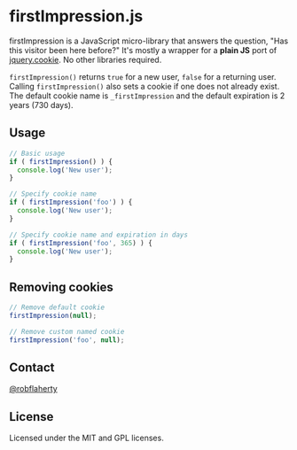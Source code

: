 # firstImpression.js
firstImpression is a JavaScript micro-library that answers the question, "Has this visitor been here before?" It's mostly a wrapper for a **plain JS** port of [jquery.cookie](https://github.com/carhartl/jquery-cookie). No other libraries required.

`firstImpression()` returns `true` for a new user, `false` for a returning user. Calling `firstImpression()` also sets a cookie if one does not already exist. The default cookie name is `_firstImpression` and the default expiration is 2 years (730 days).

## Usage
```javascript
// Basic usage
if ( firstImpression() ) {
  console.log('New user');
}

// Specify cookie name
if ( firstImpression('foo') ) {
  console.log('New user');
}

// Specify cookie name and expiration in days
if ( firstImpression('foo', 365) ) {
  console.log('New user');
}
```

## Removing cookies
```javascript
// Remove default cookie
firstImpression(null);

// Remove custom named cookie
firstImpression('foo', null);
```

## Contact
[@robflaherty](https://twitter.com/#!/robflaherty)

## License
Licensed under the MIT and GPL licenses.


